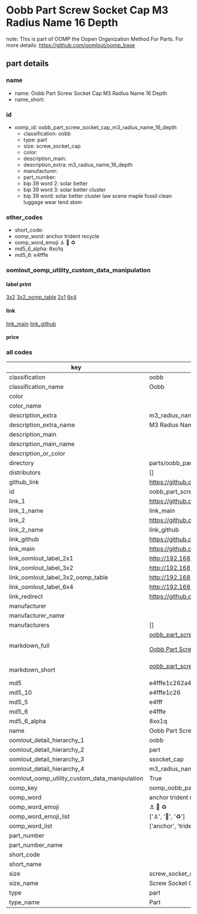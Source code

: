 # Oobb Part Screw Socket Cap M3 Radius Name 16 Depth  

note: This is part of OOMP the Oopen Organization Method For Parts. For more details: https://github.com/oomlout/oomp_base

##  part details
  







### name
* name: Oobb Part Screw Socket Cap M3 Radius Name 16 Depth
* name_short: 
### id
* oomp_id: oobb_part_screw_socket_cap_m3_radius_name_16_depth
  * classification: oobb
  * type: part
  * size: screw_socket_cap
  * color: 
  * description_main: 
  * description_extra: m3_radius_name_16_depth
  * manufacturer: 
  * part_number: 
  * bip 39 word 2: solar better
  * bip 39 word 3: solar better cluster
  * bip 39 word: solar better cluster law scene maple fossil clean luggage wear lend atom

### other_codes
* short_code: 
* oomp_word: anchor trident recycle
* oomp_word_emoji :anchor: :trident: :recycle:
* md5_6_alpha: 8xo1q
* md5_6: e4fffe






### oomlout_oomp_utility_custom_data_manipulation
#### label print
[3x2](http://192.168.1.245:1112/?label=oomp%208xo1q)
[3x2_oomp_table](http://192.168.1.108:1112/?label=oomp%208xo1q)
[2x1](http://192.168.1.242:1112/?label=oomp%208xo1q)
[6x4](http://192.168.1.55:1112/?label=oomp%208xo1q)    

#### link

[link_main](https://github.com/oomlout/oomlout_oomp_version_1_messy/tree/main/parts/oobb_part_screw_socket_cap_m3_radius_name_16_depth) [link_github](https://github.com/oomlout/oomlout_oomp_version_1_messy/tree/main/parts/oobb_part_screw_socket_cap_m3_radius_name_16_depth)                             

#### price







### all codes 
| key | value |  
| --- | --- |  
| classification | oobb |  
| classification_name | Oobb |  
| color |  |  
| color_name |  |  
| description_extra | m3_radius_name_16_depth |  
| description_extra_name | M3 Radius Name 16 Depth |  
| description_main |  |  
| description_main_name |  |  
| description_or_color |   |  
| directory | parts/oobb_part_screw_socket_cap_m3_radius_name_16_depth |  
| distributors | [] |  
| github_link | https://github.com/oomlout/oomlout_oomp_part_src/tree/main/parts/oobb_part_screw_socket_cap_m3_radius_name_16_depth |  
| id | oobb_part_screw_socket_cap_m3_radius_name_16_depth |  
| link_1 | https://github.com/oomlout/oomlout_oomp_version_1_messy/tree/main/parts/oobb_part_screw_socket_cap_m3_radius_name_16_depth |  
| link_1_name | link_main |  
| link_2 | https://github.com/oomlout/oomlout_oomp_version_1_messy/tree/main/parts/oobb_part_screw_socket_cap_m3_radius_name_16_depth |  
| link_2_name | link_github |  
| link_github | https://github.com/oomlout/oomlout_oomp_version_1_messy/tree/main/parts/oobb_part_screw_socket_cap_m3_radius_name_16_depth |  
| link_main | https://github.com/oomlout/oomlout_oomp_version_1_messy/tree/main/parts/oobb_part_screw_socket_cap_m3_radius_name_16_depth |  
| link_oomlout_label_2x1 | http://192.168.1.242:1112/?label=oomp%208xo1q |  
| link_oomlout_label_3x2 | http://192.168.1.245:1112/?label=oomp%208xo1q |  
| link_oomlout_label_3x2_oomp_table | http://192.168.1.108:1112/?label=oomp%208xo1q |  
| link_oomlout_label_6x4 | http://192.168.1.55:1112/?label=oomp%208xo1q |  
| link_redirect | https://github.com/oomlout/oomlout_oomp_version_1_messy/tree/main/parts/oobb_part_screw_socket_cap_m3_radius_name_16_depth |  
| manufacturer |  |  
| manufacturer_name |  |  
| manufacturers | [] |  
| markdown_full | [oobb_part_screw_socket_cap_m3_radius_name_16_depth](none)<br>[](none)<br>[Oobb Part Screw Socket Cap M3 Radius Name 16 Depth](none)<br><br> |  
| markdown_short | [oobb_part_screw_socket_cap_m3_radius_name_16_depth](none)<br><br> |  
| md5 | e4fffe1c262a4b7e1e6047de58c56673 |  
| md5_10 | e4fffe1c26 |  
| md5_5 | e4fff |  
| md5_6 | e4fffe |  
| md5_6_alpha | 8xo1q |  
| name | Oobb Part Screw Socket Cap M3 Radius Name 16 Depth |  
| oomlout_detail_hierarchy_1 | oobb |  
| oomlout_detail_hierarchy_2 | part |  
| oomlout_detail_hierarchy_3 | ssocket_cap |  
| oomlout_detail_hierarchy_4 | m3_radius_name_16_depth |  
| oomlout_oomp_utility_custom_data_manipulation | True |  
| oomp_key | oomp_oobb_part_screw_socket_cap_m3_radius_name_16_depth |  
| oomp_word | anchor trident recycle |  
| oomp_word_emoji | :anchor: :trident: :recycle: |  
| oomp_word_emoji_list | [':anchor:', ':trident:', ':recycle:'] |  
| oomp_word_list | ['anchor', 'trident', 'recycle'] |  
| part_number |  |  
| part_number_name |  |  
| short_code |  |  
| short_name |  |  
| size | screw_socket_cap |  
| size_name | Screw Socket Cap |  
| type | part |  
| type_name | Part |  

